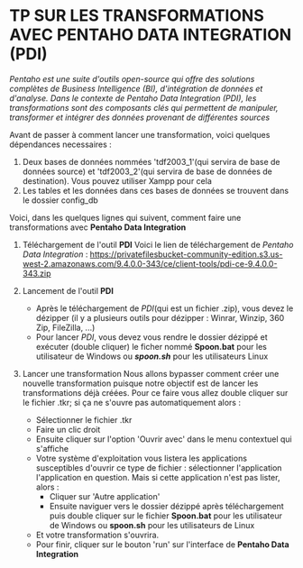 # TP SUR LES TRANSFORMATIONS AVEC PENTAHO DATA INTEGRATION (PDI)

_Pentaho est une suite d'outils open-source qui offre des solutions complètes de Business Intelligence (BI), d'intégration de données et d'analyse. Dans le contexte de Pentaho Data Integration (PDI), les transformations sont des composants clés qui permettent de manipuler, transformer et intégrer des données provenant de différentes sources_

Avant de passer à comment lancer une transformation, voici quelques dépendances necessaires :
1. Deux bases de données nommées 'tdf2003_1'(qui servira de base de données source) et 'tdf2003_2'(qui servira de base de données de destination). Vous pouvez utiliser Xampp pour cela
2. Les tables et les données dans ces bases de données se trouvent dans le dossier config_db

Voici, dans les quelques lignes qui suivent, comment faire une transformations avec **Pentaho Data Integration**

1. Téléchargement de l'outil **PDI**
	Voici le lien de téléchargement de _Pentaho Data Integration_ : https://privatefilesbucket-community-edition.s3.us-west-2.amazonaws.com/9.4.0.0-343/ce/client-tools/pdi-ce-9.4.0.0-343.zip

2. Lancement de l'outil **PDI**
	* Après le téléchargement de _PDI_(qui est un fichier .zip), vous devez le dézipper (il y a plusieurs outils pour dézipper : Winrar, Winzip, 360 Zip, FileZilla, ...)
	* Pour lancer _PDI_, vous devez vous rendre le dossier dézippé et exécuter (double cliquer) le ficher nommé **Spoon.bat** pour les utilisateur de Windows ou **_spoon.sh_** pour les utilisateurs Linux

3. Lancer une transformation
	Nous allons bypasser comment créer une nouvelle transformation puisque notre objectif est de lancer les transformations déjà créées. Pour ce faire vous allez double cliquer sur le fichier .tkr; si ça ne s'ouvre pas automatiquement alors :
	* Sélectionner le fichier .tkr
	* Faire un clic droit
	* Ensuite cliquer sur l'option 'Ouvrir avec' dans le menu contextuel qui s'affiche
	* Votre système d'exploitation vous listera les applications susceptibles d'ouvrir ce type de fichier : sélectionner l'application l'application en question. Mais si cette application n'est pas lister, alors :
		* Cliquer sur 'Autre application'
		* Ensuite naviguer vers le dossier dézippé après téléchargement puis double cliquer sur le fichier **Spoon.bat** pour les utilisateur de Windows ou **spoon.sh** pour les utilisateurs de Linux
	* Et votre transformation s'ouvrira.
	* Pour finir, cliquer sur le bouton 'run' sur l'interface de **Pentaho Data Integration**